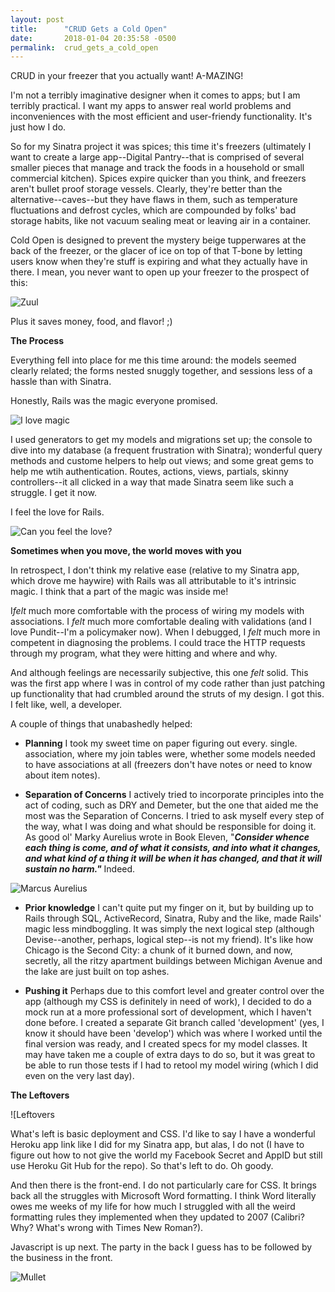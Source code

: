```yaml
---
layout: post
title:      "CRUD Gets a Cold Open"
date:       2018-01-04 20:35:58 -0500
permalink:  crud_gets_a_cold_open
---
```



CRUD in your freezer that you actually want! A-MAZING!

I'm not a terribly imaginative designer when it comes to apps; but I am terribly practical. I want my apps to answer real world problems and inconveniences with the most efficient and user-friendy functionality. It's just how I do.

So for my Sinatra project it was spices; this time it's freezers (ultimately I want to create a large app--Digital Pantry--that is comprised of several smaller pieces that manage and track the foods in a household or small commercial kitchen). Spices expire quicker than you think, and freezers aren't bullet proof storage vessels. Clearly, they're better than the alternative--caves--but they have flaws in them, such as temperature fluctuations and defrost cycles, which are compounded by folks' bad storage habits, like not vacuum sealing meat or leaving air in a container. 

Cold Open is designed to prevent the mystery beige tupperwares at the back of the freezer, or the glacer of ice on top of that T-bone by letting users know when they're stuff is expiring and what they actually have in there. I mean, you never want to open up your freezer to the prospect of this:

![Zuul](https://imgur.com/h2luNq8)

Plus it saves money, food, and flavor! ;)

**The Process**

Everything fell into place for me this time around: the models seemed clearly related; the forms nested snuggly together, and sessions less of a hassle than with Sinatra.

Honestly, Rails was the magic everyone promised. 

![I love magic](https://imgur.com/pHAzPNG)

I used generators to get my models and migrations set up; the console to dive into my database (a frequent frustration with Sinatra); wonderful query methods and custome helpers to help out views; and some great gems to help me wtih authentication. Routes, actions, views, partials, skinny controllers--it all clicked in a way that made Sinatra seem like such a struggle. I get it now. 

I feel the love for Rails.

![Can you feel the love?](https://imgur.com/UQ5HEty)

**Sometimes when you move, the world moves with you**

In retrospect, I don't think my relative ease (relative to my Sinatra app, which drove me haywire) with Rails was all attributable to it's intrinsic magic. I think that a part of the magic <gulp> was inside me!

I*felt* much more comfortable with the process of wiring my models with associations. I *felt* much more comfortable dealing with validations (and I love Pundit--I'm a policymaker now). When I debugged, I *felt* much more in competent in diagnosing the problems. I could trace the HTTP requests through my program, what they were hitting and where and why.

And although feelings are necessarily subjective, this one *felt* solid. This was the first app where I was in control of my code rather than just patching up functionality that had crumbled around the struts of my design. I got this. I felt like, well, a developer. 

A couple of things that unabashedly helped:

* **Planning** I took my sweet time on paper figuring out every. single. association, where my join tables were, whether some models needed to have associations at all (freezers don't have notes or need to know about item notes).

* **Separation of Concerns** I actively tried to incorporate principles into the act of coding, such as DRY and Demeter, but the one that aided me the most was the Separation of Concerns. I tried to ask myself every step of the way, what I was doing and what should be responsible for doing it. As good ol' Marky Aurelius wrote in Book Eleven, "***Consider whence each thing is come, and of what it consists, and into what it changes, and what kind of a thing it will be when it has changed, and that it will sustain no harm."*** Indeed.

![Marcus Aurelius](https://imgur.com/xPcRi1D)

* **Prior knowledge** I can't quite put my finger on it, but by building up to Rails through SQL, ActiveRecord, Sinatra, Ruby and the like, made Rails' magic less mindboggling. It was simply the next logical step (although Devise--another, perhaps, logical step--is not my friend). It's like how Chicago is the Second City: a chunk of it burned down, and now, secretly, all the ritzy apartment buildings between Michigan Avenue and the lake are just built on top ashes.

* **Pushing it** Perhaps due to this comfort level and greater control over the app (although my CSS is definitely in need of work), I decided to do a mock run at a more professional sort of development, which I haven't done before. I created a separate Git branch called 'development' (yes, I know it should have been 'develop') which was where I worked until the final version was ready, and I created specs for my model classes. It may have taken me a couple of extra days to do so, but it was great to be able to run those tests if I had to retool my model wiring (which I did even on the very last day).

**The Leftovers**

![Leftovers[](https://imgur.com/w7cDHL2)

What's left is basic deployment and CSS. I'd like to say I have a wonderful Heroku app link like I did for my Sinatra app, but alas, I do not (I have to figure out how to not give the world my Facebook Secret and AppID but still use Heroku Git Hub for the repo). So that's left to do. Oh goody. 

And then there is the front-end. I do not particularly care for CSS. It brings back all the struggles with Microsoft Word formatting. I think Word literally owes me weeks of my life for how much I struggled with all the weird formatting rules they implemented when they updated to 2007 (Calibri? Why? What's wrong with Times New Roman?). 

Javascript is up next. The party in the back I guess has to be followed by the business in the front.

![Mullet](https://imgur.com/zm6ZTXv)






